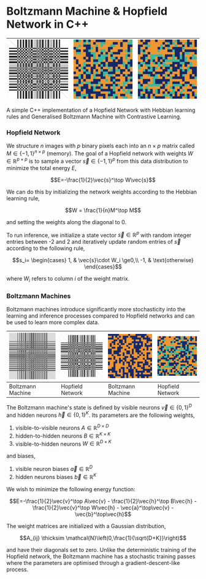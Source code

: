 # Boltzmann Machine & Hopfield Network in C++

| ![](models/food.png) | ![](output/donut.gif)  | ![](output/burger.gif) |
|----------------------|------------------------|------------------------|

A simple C++ implementation of a Hopfield Network with Hebbian learning rules and Generalised Boltzmann Machine with Contrastive Learning.

### Hopfield Network

We structure $n$ images with $p$ binary pixels each into an $n\times p$ matrix called $M\in\{-1,1\}^{n\times p}$ (memory). The goal of a Hopfield network with weights $W\in\mathbb{R}^{p\times p}$ is to sample a vector $\vec{s}\in\{-1,1\}^p$ from this data distribution to minimize the total energy $E$,

$$E=-\frac{1}{2}\vec{s}^\top W\vec{s}$$

We can do this by initializing the network weights according to the Hebbian learning rule,

$$W = \frac{1}{n}M^\top M$$

and setting the weights along the diagonal to 0.

To run inference, we initialize a state vector $\vec{s}\in\mathbb{R}^p$ with random integer entries between -2 and 2 and iteratively update random entries of $\vec{s}$ according to the following rule,

$$s_i= \begin{cases}
1, &         \vec{s}\cdot W_i \ge0,\\
-1, &         \text{otherwise}
\end{cases}$$

where $W_i$ refers to column $i$ of the weight matrix.

### Boltzmann Machines

Boltzmann machines introduce significantly more stochasticity into the learning and inference processes compared to Hopfield networks and can be used to learn more complex data.

| ![](models/food_bm.A.png)  | ![](models/food_hopfield.png) | ![](output/burger_bm.gif) | ![](output/burger.gif) |
|----------------------------|-------------------------------|---------------------------|------------------------|
| Boltzmann Machine          | Hopfield Network              | Boltzmann Machine         | Hopfield Network       |

The Boltzmann machine's state is defined by  visible neurons $\vec{v}\in \{0,1\}^D$ and hidden neurons $\vec{h}\in \{0,1\}^K$. Its parameters are the following weights,

1. visible-to-visible neurons $A\in\mathbb{R}^{D\times D}$
2. hidden-to-hidden neurons $B\in\mathbb{R}^{K\times K}$
3. visible-to-hidden neurons $W\in\mathbb{R}^{D\times K}$

and biases,

1. visible neuron biases $\vec{a}\in\mathbb{R}^D$
2. hidden neurons biases $\vec{b}\in\mathbb{R}^K$

We wish to minimize the following energy function:

$$E=-\frac{1}{2}\vec{v}^\top A\vec{v} - \frac{1}{2}\vec{h}^\top B\vec{h} - \frac{1}{2}\vec{v}^\top W\vec{h} - \vec{a}^\top\vec{v} - \vec{b}^\top\vec{h}$$

The weight matrices are initialized with a Gaussian distribution,

$$A_{ij} \thicksim \mathcal{N}\left(0,\frac{1}{\sqrt{D+K}}\right)$$

and have their diagonals set to zero. Unlike the deterministic training of the Hopfield network, the Boltzmann machine has a stochastic training passes where the parameters are optimised through a gradient-descent-like process.
